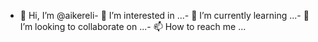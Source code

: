 - 👋 Hi, I’m @aikereli- 👀 I’m interested in ...- 🌱 I’m currently learning ...- 💞️ I’m looking to collaborate on ...- 📫 How to reach me ...<!---aikereli/aikereli is a ✨ special ✨ repository because its `README.md` (this file) appears on your GitHub profile.You can click the Preview link to take a look at your changes.--->
